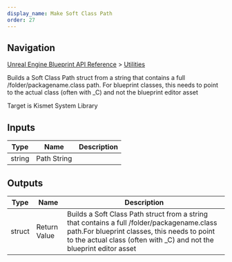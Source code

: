 ```yaml
---
display_name: Make Soft Class Path
order: 27
---
```

## Navigation

[Unreal Engine Blueprint API Reference](https://dev.epicgames.com/documentation/en-us/unreal-engine/BlueprintAPI) > [Utilities](https://dev.epicgames.com/documentation/en-us/unreal-engine/BlueprintAPI/Utilities)

Builds a Soft Class Path struct from a string that contains a full /folder/packagename.class path.
For blueprint classes, this needs to point to the actual class (often with \_C) and not the blueprint editor asset

Target is Kismet System Library

## Inputs

| Type | Name | Description |
| --- | --- | --- |
| string | Path String |  |

## Outputs

| Type | Name | Description |
| --- | --- | --- |
| struct | Return Value | Builds a Soft Class Path struct from a string that contains a full /folder/packagename.class path.For blueprint classes, this needs to point to the actual class (often with \_C) and not the blueprint editor asset |
